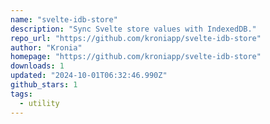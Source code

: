 ```yaml
---
name: "svelte-idb-store"
description: "Sync Svelte store values with IndexedDB."
repo_url: "https://github.com/kroniapp/svelte-idb-store"
author: "Kronia"
homepage: "https://github.com/kroniapp/svelte-idb-store"
downloads: 1
updated: "2024-10-01T06:32:46.990Z"
github_stars: 1
tags: 
  - utility
---
```

